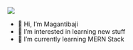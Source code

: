 ![](https://komarev.com/ghpvc/?username=Magantibaji)
- 👋 Hi, I’m Magantibaji
- 👀 I’m interested in learning new stuff
- 🌱 I’m currently learning MERN Stack

<!---
![AK's GitHub stats](https://github-readme-stats.vercel.app/api?username=Magantibaji)]
(https://github.com/anuraghazra/github-readme-stats)
--->
<!---
Magantibaji/Magantibaji is a ✨ special ✨ repository because its `README.md` (this file) appears on your GitHub profile.
You can click the Preview link to take a look at your changes.
--->
